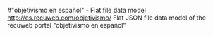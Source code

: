 #"objetivismo en español" - Flat file data model
http://es.recuweb.com/objetivismo/
Flat JSON file data model of the recuweb portal "objetivismo en español"
